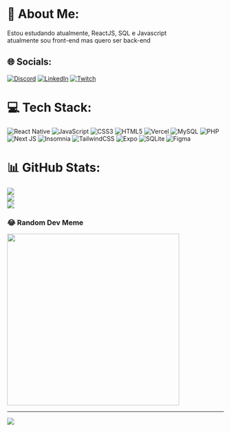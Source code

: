 # 💫 About Me:
Estou estudando atualmente, ReactJS, SQL e Javascript<br>atualmente sou front-end mas quero ser back-end


## 🌐 Socials:
[![Discord](https://img.shields.io/badge/Discord-%237289DA.svg?logo=discord&logoColor=white)](https://discord.gg/FernandoS2#7249) [![LinkedIn](https://img.shields.io/badge/LinkedIn-%230077B5.svg?logo=linkedin&logoColor=white)](https://linkedin.com/in/Fernando ) [![Twitch](https://img.shields.io/badge/Twitch-%239146FF.svg?logo=Twitch&logoColor=white)](https://twitch.tv/fernandin_god) 

# 💻 Tech Stack:
![React Native](https://img.shields.io/badge/react_native-%2320232a.svg?style=flat&logo=react&logoColor=%2361DAFB) ![JavaScript](https://img.shields.io/badge/javascript-%23323330.svg?style=flat&logo=javascript&logoColor=%23F7DF1E) ![CSS3](https://img.shields.io/badge/css3-%231572B6.svg?style=flat&logo=css3&logoColor=white) ![HTML5](https://img.shields.io/badge/html5-%23E34F26.svg?style=flat&logo=html5&logoColor=white) ![Vercel](https://img.shields.io/badge/vercel-%23000000.svg?style=flat&logo=vercel&logoColor=white) ![MySQL](https://img.shields.io/badge/mysql-%2300000f.svg?style=flat&logo=mysql&logoColor=white) ![PHP](https://img.shields.io/badge/php-%23777BB4.svg?style=flat&logo=php&logoColor=white) ![Next JS](https://img.shields.io/badge/Next-black?style=flat&logo=next.js&logoColor=white) ![Insomnia](https://img.shields.io/badge/Insomnia-black?style=flat&logo=insomnia&logoColor=5849BE) ![TailwindCSS](https://img.shields.io/badge/tailwindcss-%2338B2AC.svg?style=flat&logo=tailwind-css&logoColor=white) ![Expo](https://img.shields.io/badge/expo-1C1E24?style=flat&logo=expo&logoColor=#D04A37) ![SQLite](https://img.shields.io/badge/sqlite-%2307405e.svg?style=flat&logo=sqlite&logoColor=white) ![Figma](https://img.shields.io/badge/figma-%23F24E1E.svg?style=flat&logo=figma&logoColor=white)
# 📊 GitHub Stats:
![](https://github-readme-stats.vercel.app/api?username=Fernandinprog&theme=dark&hide_border=false&include_all_commits=false&count_private=false)<br/>
![](https://github-readme-streak-stats.herokuapp.com/?user=Fernandinprog&theme=dark&hide_border=false)<br/>
![](https://github-readme-stats.vercel.app/api/top-langs/?username=Fernandinprog&theme=dark&hide_border=false&include_all_commits=false&count_private=false&layout=compact)

### 😂 Random Dev Meme
<img src='https://randommeme-five.vercel.app/' style="height: 400px;"/>

---
[![](https://visitcount.itsvg.in/api?id=Fernandinprog&icon=0&color=0)](https://visitcount.itsvg.in)

<!-- Proudly created with GPRM ( https://gprm.itsvg.in ) -->
